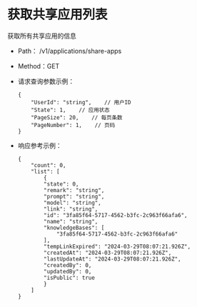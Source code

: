 # 获取共享应用列表

获取所有共享应用的信息

- Path： /v1/applications/share-apps
- Method：GET

- 请求查询参数示例：

    ```
    {
        "UserId": "string",    // 用户ID
        "State": 1,    // 应用状态
        "PageSize": 20,    // 每页条数
        "PageNumber": 1,    // 页码
    }

- 响应参考示例：

    ```
    {
        "count": 0,
        "list": [
            {
            "state": 0,
            "remark": "string",
            "prompt": "string",
            "model": "string",
            "link": "string",
            "id": "3fa85f64-5717-4562-b3fc-2c963f66afa6",
            "name": "string",
            "knowledgeBases": [
                "3fa85f64-5717-4562-b3fc-2c963f66afa6"
            ],
            "tempLinkExpired": "2024-03-29T08:07:21.926Z",
            "createdAt": "2024-03-29T08:07:21.926Z",
            "lastUpdateAt": "2024-03-29T08:07:21.926Z",
            "createdBy": 0,
            "updatedBy": 0,
            "isPublic": true
            }
        ]
    }
    ```